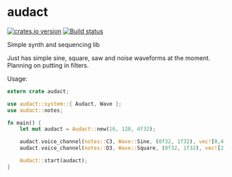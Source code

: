 # audact
[![crates.io version](https://img.shields.io/crates/v/audact.svg)](https://crates.io/crates/audact)
[![Build status](https://travis-ci.org/shockham/audact.svg?branch=master)](https://travis-ci.org/shockham/audact)

Simple synth and sequencing lib

Just has simple sine, square, saw and noise waveforms at the moment. Planning on putting in filters.

Usage:

```rust
extern crate audact;

use audact::system::{ Audact, Wave };
use audact::notes;

fn main() {
    let mut audact = Audact::new(16, 120, 4f32);

    audact.voice_channel(notes::C3, Wave::Sine, (0f32, 1f32), vec![0,4,8,12]).unwrap();
    audact.voice_channel(notes::D3, Wave::Square, (0f32, 1f32), vec![2,6,10,14]).unwrap();

    Audact::start(audact);
}
```

